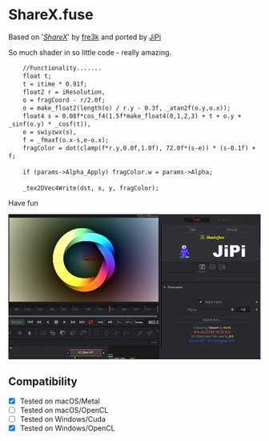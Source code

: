 ShareX.fuse
====================

Based on '_[ShareX](https://www.shadertoy.com/view/WsKSRK)_' by [fre3k](https://www.shadertoy.com/user/fre3k) and ported by [JiPi](../../Site/Profiles/JiPi.md)

So much shader in so little code - really amazing.

```
	//Functionality.......
    float t;
	t = itime * 0.91f;
    float2 r = iResolution,
    o = fragCoord - r/2.0f;
    o = make_float2(length(o) / r.y - 0.3f, _atan2f(o.y,o.x));
    float4 s = 0.08f*cos_f4(1.5f*make_float4(0,1,2,3) + t + o.y + _sinf(o.y) * _cosf(t)),
    e = swiyzwx(s),
    f = _fmaxf(o.x-s,e-o.x);
    fragColor = dot(clamp(f*r.y,0.0f,1.0f), 72.0f*(s-e)) * (s-0.1f) + f;

	if (params->Alpha_Apply) fragColor.w = params->Alpha;

    _tex2DVec4Write(dst, x, y, fragColor);

```

Have fun

[![screenshot](ShareX.png "ShareX.fuse in DaVinci Resolve")](ShareX.fuse)

## Compatibility
- [x] Tested on macOS/Metal
- [ ] Tested on macOS/OpenCL
- [ ] Tested on Windows/Cuda
- [x] Tested on Windows/OpenCL